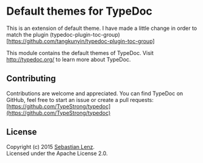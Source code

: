 # Default themes for TypeDoc

This is an extension of default theme. I have made a little change in order to match the plugin (typedoc-plugin-toc-group)[https://github.com/tangkunyin/typedoc-plugin-toc-group] 

This module contains the default themes of TypeDoc.
Visit http://typedoc.org/ to learn more about TypeDoc.


## Contributing

Contributions are welcome and appreciated. You can find TypeDoc on GitHub, feel free to start
an issue or create a pull requests:<br>
[https://github.com/TypeStrong/typedoc](https://github.com/TypeStrong/typedoc)


## License

Copyright (c) 2015 [Sebastian Lenz](http://www.sebastian-lenz.de).<br>
Licensed under the Apache License 2.0.

